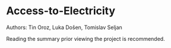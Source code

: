 # Access-to-Electricity

Authors: Tin Oroz, Luka Došen, Tomislav Seljan

Reading the summary prior viewing the project is recommended.
